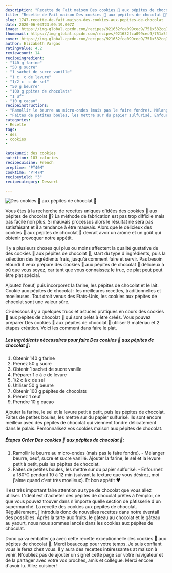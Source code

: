 ```yaml
---
description: "Recette de Fait maison Des cookies 🍪 aux pépites de chocolat 🍫"
title: "Recette de Fait maison Des cookies 🍪 aux pépites de chocolat 🍫"
slug: 1747-recette-de-fait-maison-des-cookies-aux-pepites-de-chocolat
date: 2020-06-03T23:09:19.007Z
image: https://img-global.cpcdn.com/recipes/921632fca099cec9/751x532cq70/des-cookies-🍪-aux-pepites-de-chocolat-🍫-photo-principale-de-la-recette.jpg
thumbnail: https://img-global.cpcdn.com/recipes/921632fca099cec9/751x532cq70/des-cookies-🍪-aux-pepites-de-chocolat-🍫-photo-principale-de-la-recette.jpg
cover: https://img-global.cpcdn.com/recipes/921632fca099cec9/751x532cq70/des-cookies-🍪-aux-pepites-de-chocolat-🍫-photo-principale-de-la-recette.jpg
author: Elizabeth Vargas
ratingvalue: 4.2
reviewcount: 14
recipeingredient:
- "140 g farine"
- "50 g sucre"
- "1 sachet de sucre vanille"
- "1 c  c de levure"
- "1/2 c  c de sel"
- "50 g beurre"
- "100 g ppites de chocolats"
- "1 uf"
- "10 g cacao"
recipeinstructions:
- "Ramollir le beurre au micro-ondes (mais pas le faire fondre). Mélanger beurre, oeuf, sucre et sucre vanillé. Ajouter la farine, le sel et la levure petit à petit, puis les pépites de chocolat."
- "Faites de petites boules, les mettre sur du papier sulfurisé. Enfournez à 180°C pendant 10 à 12 min (suivant la texture que vous désirez, moi j&#39;aime quand c&#39;est très moelleux). Et bon appétit ❤️"
categories:
- Recette
tags:
- des
- cookies
- 

katakunci: des cookies  
nutrition: 183 calories
recipecuisine: French
preptime: "PT40M"
cooktime: "PT47M"
recipeyield: "3"
recipecategory: Dessert

---
```



![Des cookies 🍪 aux pépites de chocolat 🍫](https://img-global.cpcdn.com/recipes/921632fca099cec9/751x532cq70/des-cookies-🍪-aux-pepites-de-chocolat-🍫-photo-principale-de-la-recette.jpg)

Vous êtes à la recherche de recettes uniques d'idées des cookies 🍪 aux pépites de chocolat 🍫? La méthode de fabrication est pas trop difficile mais pas facile non plus. Si mauvais processus alors le résultat ne sera pas satisfaisant et il a tendance à être mauvais. Alors que le délicieux des cookies 🍪 aux pépites de chocolat 🍫 devrait avoir un arôme et un goût qui obtenir provoquer notre appétit.

Il y a plusieurs choses qui plus ou moins affectent la qualité gustative de des cookies 🍪 aux pépites de chocolat 🍫, start du type d'ingrédients, puis la sélection des ingrédients frais, jusqu'à comment faire et servir. Pas besoin étourdi if veux prépare des cookies 🍪 aux pépites de chocolat 🍫 délicieux à où que vous soyez, car tant que vous connaissez le truc, ce plat peut peut être plat spécial.

Ajoutez l&#39;oeuf, puis incorporez la farine, les pépites de chocolat et le lait. Cookie aux pépites de chocolat : les meilleures recettes, traditionnelles et moelleuses. Tout droit venus des Etats-Unis, les cookies aux pépites de chocolat sont une valeur sûre.


Ci-dessous il y a quelques trucs et astuces pratiques en cours des cookies 🍪 aux pépites de chocolat 🍫 qui sont prêts à être créés. Vous pouvez préparer Des cookies 🍪 aux pépites de chocolat 🍫 utiliser 9 matériau et 2 étapes création. Voici les comment dans faire le plat.

<!--inarticleads1-->

##### Les ingrédients nécessaires pour faire Des cookies 🍪 aux pépites de chocolat 🍫:

1. Obtenir 140 g farine
1. Prenez 50 g sucre
1. Obtenir 1 sachet de sucre vanille
1. Préparer 1 c à c de levure
1.  1/2 c à c de sel
1. Utiliser 50 g beurre
1. Obtenir 100 g pépites de chocolats
1. Prenez 1 œuf
1. Prendre 10 g cacao


Ajouter la farine, le sel et la levure petit à petit, puis les pépites de chocolat. Faites de petites boules, les mettre sur du papier sulfurisé. Ils sont encore meilleur avec des pépites de chocolat qui viennent fondre délicatement dans le palais. Personnalisez vos cookies maison aux pépites de chocolat. 

<!--inarticleads2-->

##### Étapes Créer Des cookies 🍪 aux pépites de chocolat 🍫:

1. Ramollir le beurre au micro-ondes (mais pas le faire fondre). - Mélanger beurre, oeuf, sucre et sucre vanillé. Ajouter la farine, le sel et la levure petit à petit, puis les pépites de chocolat.
1. Faites de petites boules, les mettre sur du papier sulfurisé. - Enfournez à 180°C pendant 10 à 12 min (suivant la texture que vous désirez, moi j&#39;aime quand c&#39;est très moelleux). Et bon appétit ❤️


Il est très important faire attention au type de chocolat que vous allez utiliser. L&#39;idéal est d&#39;acheter des pépites de chocolat prêtes à l&#39;emploi, ce que vous pouvez trouver dans n&#39;importe quelle section de pâtisserie d&#39;un supermarché. La recette des cookies aux pépites de chocolat. Régulièrement, j&#39;introduis donc de nouvelles recettes dans notre éventail des possibles. Après la tarte aux fruits, le gâteau au chocolat et le gâteau au yaourt, nous nous sommes lancés dans les cookies aux pépites de chocolat. 


Donc ça va emballer ça avec cette recette exceptionnelle des cookies 🍪 aux pépites de chocolat 🍫. Merci beaucoup pour votre temps. Je suis confiant vous le ferez chez vous. Il y aura des recettes  intéressantes at maison à venir. N'oubliez pas de ajouter un signet cette page sur votre navigateur et de la partager avec votre vos proches, amis et collègue. Merci encore d'avoir lu. Allez cuisiner!
